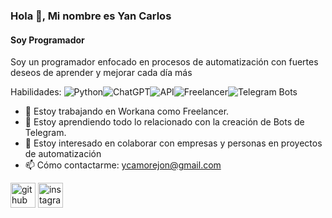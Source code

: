 ### Hola 👋, Mi nombre es Yan Carlos
#### Soy Programador
Soy un programador enfocado en procesos de automatización con fuertes deseos de aprender y mejorar cada día más 

Habilidades: ![Python](https://img.shields.io/badge/Python-3776AB?style=for-the-badge&logo=python&logoColor=white)![ChatGPT](https://img.shields.io/badge/ChatGPT-4285F4?style=for-the-badge&logo=openai&logoColor=white)![API](https://img.shields.io/badge/API-FF6F61?style=for-the-badge&logo=api&logoColor=white)![Freelancer](https://img.shields.io/badge/Freelancer-29B6F6?style=for-the-badge&logo=freelancer&logoColor=white)![Telegram Bots](https://img.shields.io/badge/Telegram_Bots-2CA5E0?style=for-the-badge&logo=telegram&logoColor=white) 

- 🔭 Estoy trabajando en Workana como Freelancer. 
- 🌱 Estoy aprendiendo todo lo relacionado con la creación de Bots de Telegram. 
- 👯 Estoy interesado en colaborar con empresas y personas en proyectos de automatización
- 📫 Cómo contactarme: ycamorejon@gmail.com 


[<img src='https://cdn.jsdelivr.net/npm/simple-icons@3.0.1/icons/github.svg' alt='github' height='40'>](https://github.com/ycamorejon)  [<img src='https://cdn.jsdelivr.net/npm/simple-icons@3.0.1/icons/instagram.svg' alt='instagram' height='40'>](https://www.instagram.com/ycmorejon/)  

